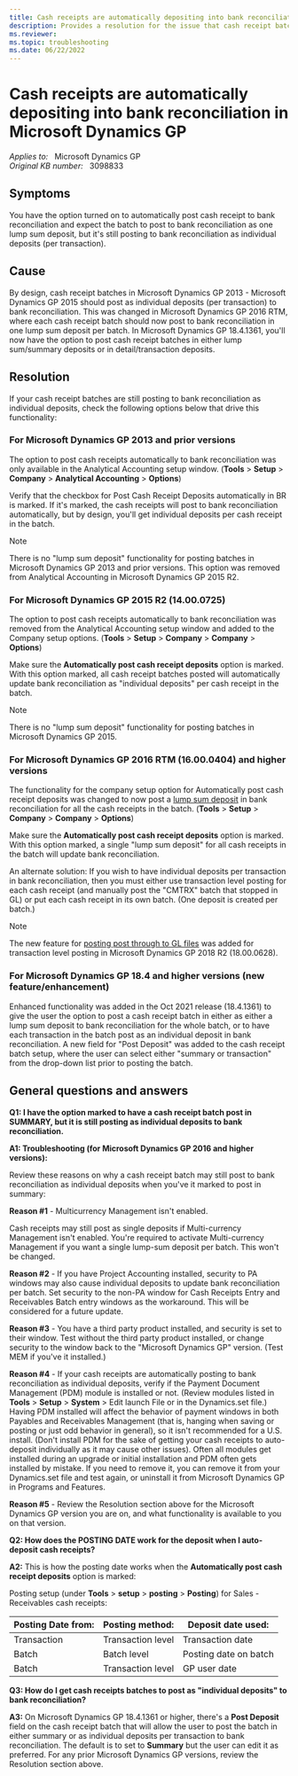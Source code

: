 ```yaml
---
title: Cash receipts are automatically depositing into bank reconciliation
description: Provides a resolution for the issue that cash receipt batches are posting to bank reconciliation as individual deposits.
ms.reviewer: 
ms.topic: troubleshooting
ms.date: 06/22/2022
---
```

# Cash receipts are automatically depositing into bank reconciliation in Microsoft Dynamics GP

_Applies to:_ &nbsp; Microsoft Dynamics GP  
_Original KB number:_ &nbsp; 3098833

## Symptoms

You have the option turned on to automatically post cash receipt to bank reconciliation and expect the batch to post to bank reconciliation as one lump sum deposit, but it's still posting to bank reconciliation as individual deposits (per transaction).

## Cause

By design, cash receipt batches in Microsoft Dynamics GP 2013 - Microsoft Dynamics GP 2015 should post as individual deposits (per transaction) to bank reconciliation. This was changed in Microsoft Dynamics GP 2016 RTM, where each cash receipt batch should now post to bank reconciliation in one lump sum deposit per batch. In Microsoft Dynamics GP 18.4.1361, you'll now have the option to post cash receipt batches in either lump sum/summary deposits or in detail/transaction deposits.

## Resolution

If your cash receipt batches are still posting to bank reconciliation as individual deposits, check the following options below that drive this functionality:

### For Microsoft Dynamics GP 2013 and prior versions

The option to post cash receipts automatically to bank reconciliation was only available in the Analytical Accounting setup window. (**Tools** > **Setup** > **Company** > **Analytical Accounting** > **Options**)

Verify that the checkbox for Post Cash Receipt Deposits automatically in BR is marked. If it's marked, the cash receipts will post to bank reconciliation automatically, but by design, you'll get individual deposits per cash receipt in the batch.

> [!NOTE]
> There is no "lump sum deposit" functionality for posting batches in Microsoft Dynamics GP 2013 and prior versions. This option was removed from Analytical Accounting in Microsoft Dynamics GP 2015 R2.

### For Microsoft Dynamics GP 2015 R2 (14.00.0725)

The option to post cash receipts automatically to bank reconciliation was removed from the Analytical Accounting setup window and added to the Company setup options. (**Tools** > **Setup** > **Company** > **Company** > **Options**)

Make sure the **Automatically post cash receipt deposits** option is marked. With this option marked, all cash receipt batches posted will automatically update bank reconciliation as "individual deposits" per cash receipt in the batch.

> [!NOTE]
> There is no "lump sum deposit" functionality for posting batches in Microsoft Dynamics GP 2015.

### For Microsoft Dynamics GP 2016 RTM (16.00.0404) and higher versions

The functionality for the company setup option for Automatically post cash receipt deposits was changed to now post a [lump sum deposit](https://community.dynamics.com/gp/b/dynamicsgp/posts/mdgp2016-rm-auto-post-cash-deposits) in bank reconciliation for all the cash receipts in the batch. (**Tools** > **Setup** > **Company** > **Company** > **Options**)

Make sure the **Automatically post cash receipt deposits** option is marked. With this option marked, a single "lump sum deposit" for all cash receipts in the batch will update bank reconciliation.

An alternate solution: If you wish to have individual deposits per transaction in bank reconciliation, then you must either use transaction level posting for each cash receipt (and manually post the "CMTRX" batch that stopped in GL) or put each cash receipt in its own batch. (One deposit is created per batch.)

> [!NOTE]
> The new feature for [posting post through to GL files](https://community.dynamics.com/gp/b/dynamicsgp/posts/microsoft-dynamics-gp-2018-r2-transaction-level-post-through-gl) was added for transaction level posting in Microsoft Dynamics GP 2018 R2 (18.00.0628).

### For Microsoft Dynamics GP 18.4 and higher versions (new feature/enhancement)

Enhanced functionality was added in the Oct 2021 release (18.4.1361) to give the user the option to post a cash receipt batch in either as either a lump sum deposit to bank reconciliation for the whole batch, or to have each transaction in the batch post as an individual deposit in bank reconciliation. A new field for "Post Deposit" was added to the cash receipt batch setup, where the user can select either "summary or transaction" from the drop-down list prior to posting the batch.

## General questions and answers

**Q1: I have the option marked to have a cash receipt batch post in SUMMARY, but it is still posting as individual deposits to bank reconciliation.**

**A1: Troubleshooting (for Microsoft Dynamics GP 2016 and higher versions):**

Review these reasons on why a cash receipt batch may still post to bank reconciliation as individual deposits when you've it marked to post in summary:

**Reason #1** - Multicurrency Management isn't enabled.

Cash receipts may still post as single deposits if Multi-currency Management isn't enabled. You're required to activate Multi-currency Management if you want a single lump-sum deposit per batch. This won't be changed.

**Reason #2** - If you have Project Accounting installed, security to PA windows may also cause individual deposits to update bank reconciliation per batch. Set security to the non-PA window for Cash Receipts Entry and Receivables Batch entry windows as the workaround. This will be considered for a future update.

**Reason #3** - You have a third party product installed, and security is set to their window. Test without the third party product installed, or change security to the window back to the "Microsoft Dynamics GP" version. (Test MEM if you've it installed.)

**Reason #4** - If your cash receipts are automatically posting to bank reconciliation as individual deposits, verify if the Payment Document Management (PDM) module is installed or not. (Review modules listed in **Tools** > **Setup** > **System** > Edit launch File or in the Dynamics.set file.) Having PDM installed will affect the behavior of payment windows in both Payables and Receivables Management (that is, hanging when saving or posting or just odd behavior in general), so it isn't recommended for a U.S. install. (Don't install PDM for the sake of getting your cash receipts to auto-deposit individually as it may cause other issues). Often all modules get installed during an upgrade or initial installation and PDM often gets installed by mistake. If you need to remove it, you can remove it from your Dynamics.set file and test again, or uninstall it from Microsoft Dynamics GP in Programs and Features.

**Reason #5** - Review the Resolution section above for the Microsoft Dynamics GP version you are on, and what functionality is available to you on that version.

**Q2: How does the POSTING DATE work for the deposit when I auto-deposit cash receipts?**

**A2:** This is how the posting date works when the **Automatically post cash receipt deposits** option is marked:

Posting setup (under **Tools** > **setup** > **posting** > **Posting**) for Sales - Receivables cash receipts:

|Posting Date from:| Posting method:|Deposit date used:|
|-|-|-|
|Transaction| Transaction level|Transaction date|
|Batch|Batch level | Posting date on batch|
|Batch|Transaction level|GP user date|

**Q3: How do I get cash receipts batches to post as "individual deposits" to bank reconciliation?**

**A3:** On Microsoft Dynamics GP 18.4.1361 or higher, there's a **Post Deposit** field on the cash receipt batch that will allow the user to post the batch in either summary or as individual deposits per transaction to bank reconciliation. The default is to set to **Summary** but the user can edit it as preferred. For any prior Microsoft Dynamics GP versions, review the Resolution section above.
